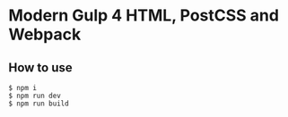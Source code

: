 # Modern Gulp 4 HTML, PostCSS and Webpack
## How to use
```
$ npm i
$ npm run dev
$ npm run build
```
